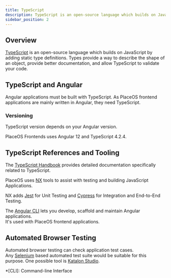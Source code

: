 ```yaml
---
title: TypeScript
description: TypeScript is an open-source language which builds on JavaScript
sidebar_position: 2
---
```


## Overview

[TypeScript](https://www.typescriptlang.org/) is an open-source language which builds on JavaScript by adding static type definitions.
Types provide a way to describe the shape of an object, provide better documentation, and allow TypeScript to validate your code.

## TypeScript and Angular

Angular applications must be built with TypeScript.
As PlaceOS frontend applications are mainly written in Angular, they need TypeScript.

### Versioning

TypeScript version depends on your Angular version.

PlaceOS Frontends uses Angular 12 and TypeScript 4.2.4.

## TypeScript References and Tooling

The [TypeScript Handbook](https://www.TypeScriptlang.org/docs/handbook) provides detailed documentation specifically related to TypeScript.  

PlaceOS uses [NX](https://nx.dev/) tools to assist with testing and building JavaScript Applications.

NX adds [Jest](https://jestjs.io/) for Unit Testing and [Cypress](https://www.cypress.io/) for Integration and End-to-End Testing.

The [Angular CLI](https://angular.io/cli) lets you develop, scaffold and maintain Angular applications.  
It's used with PlaceOS frontend applications.

## Automated Browser Testing

Automated browser testing can check application test cases.  
Any [Selenium](https://www.selenium.dev/) based automated test suite would be suitable for this purpose.
One possible tool is [Katalon Studio](https://www.katalon.com/).

*[CLI]: Command-line Interface
